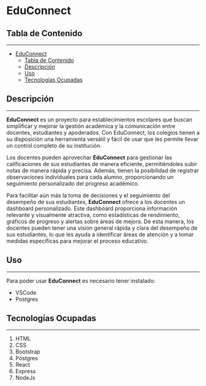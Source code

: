 # EduConnect

## Tabla de Contenido
***
- [EduConnect](#educonnect)
  - [Tabla de Contenido](#tabla-de-contenido)
  - [Descripción](#descripción)
  - [Uso](#uso)
  - [Tecnologías Ocupadas](#tecnologías-ocupadas)


## Descripción
***
**EduConnect** es un proyecto  para establecimientos escolares que buscan simplificar y mejorar la gestión académica y la comunicación entre docentes, estudiantes y apoderados. Con EduConnect, los colegios tienen a su disposición una herramienta versátil y fácil de usar que les permite llevar un control completo de su institución.

Los docentes pueden aprovechar **EduConnect** para gestionar las calificaciones de sus estudiantes de manera eficiente, permitiéndoles subir notas de manera rápida y precisa. Además, tienen la posibilidad de registrar observaciones individuales para cada alumno, proporcionando un seguimiento personalizado del progreso académico.

Para facilitar aún más la toma de decisiones y el seguimiento del desempeño de sus estudiantes, **EduConnect** ofrece a los docentes un dashboard personalizado. Este dashboard proporciona información relevante y visualmente atractiva, como estadísticas de rendimiento, gráficos de progreso y alertas sobre áreas de mejora. De esta manera, los docentes pueden tener una visión general rápida y clara del desempeño de sus estudiantes, lo que les ayuda a identificar áreas de atención y a tomar medidas específicas para mejorar el proceso educativo.

## Uso
***
Para poder usar **EduConnect** es necesario tener instalado:
- VSCode
- Postgres


## Tecnologías Ocupadas
***
1. HTML
2. CSS
3. Bootstrap
4. Postgres
5. React
6. Express
7. NodeJs